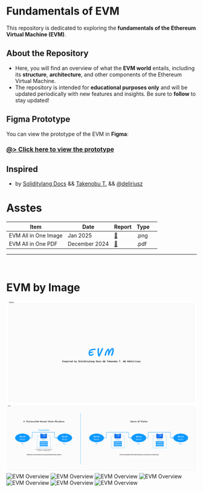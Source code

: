 # Fundamentals of EVM

This repository is dedicated to exploring the **fundamentals of the Ethereum Virtual Machine (EVM)**.

## About the Repository

- Here, you will find an overview of what the **EVM world** entails, including its **structure**, **architecture**, and other components of the Ethereum Virtual Machine.
- The repository is intended for **educational purposes only** and will be updated periodically with new features and insights. Be sure to **follow** to stay updated!

## Figma Prototype

You can view the prototype of the EVM in **Figma**:

### [@> Click here to view the prototype](https://www.figma.com/board/EG6IMzdZz5FbfnN8VQzosP/EVM?node-id=0-1&p=f&t=LXmNEKaRzceXCJSJ-0)

## Inspired

- by [Soliditylang Docs](https://docs.soliditylang.org/en/v0.8.28/) && [Takenobu T.](https://takenobu-hs.github.io/downloads/ethereum_evm_illustrated.pdf) && [@deliriusz](https://www.youtube.com/@deliriusz)

# Asstes

| Item                 | Date          | Report                                         | Type |      |
| -------------------- | ------------- | ---------------------------------------------- | ---- | ---- |
| EVM All in One Image | Jan 2025      | [:page_facing_up:](img_src/EVM-All-in-One.png) | .png | <br> |
| EVM All in One PDF   | December 2024 | [:page_facing_up:](pdf_src/EVM.pdf)            | .pdf | <br> |

<hr>
<br>

# EVM by Image

![EVM Overview](img_src/EVM.png)
![EVM Overview](<img_src/EVM-(1).png>)
![EVM Overview](<img_src/EVM-(2).png>)
![EVM Overview](<img_src/EVM-(3).png>)
![EVM Overview](<img_src/EVM-(4).png>)
![EVM Overview](<img_src/EVM-(5).png>)
![EVM Overview](<img_src/EVM-(6).png>)
![EVM Overview](<img_src/EVM-(7).png>)
![EVM Overview](<img_src/EVM-(8).png>)
